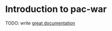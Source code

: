 # Introduction to pac-war

TODO: write [great documentation](http://jacobian.org/writing/what-to-write/)
